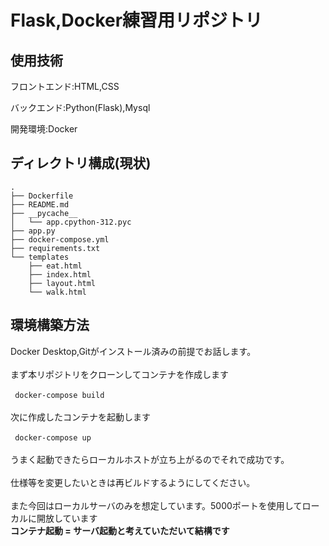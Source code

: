 # Flask,Docker練習用リポジトリ

## 使用技術
<p>フロントエンド:HTML,CSS</p>
<p>バックエンド:Python(Flask),Mysql</p>
<p>開発環境:Docker</p>

## ディレクトリ構成(現状)
```
.
├── Dockerfile
├── README.md
├── __pycache__
│   └── app.cpython-312.pyc
├── app.py
├── docker-compose.yml
├── requirements.txt
└── templates
    ├── eat.html
    ├── index.html
    ├── layout.html
    └── walk.html
```
## 環境構築方法
Docker Desktop,Gitがインストール済みの前提でお話します。
<br>
<br>まず本リポジトリをクローンしてコンテナを作成します
<br>
<br>``` docker-compose build```
<br>
<br>次に作成したコンテナを起動します
<br>
<br>``` docker-compose up```
<br>
<br>うまく起動できたらローカルホストが立ち上がるのでそれで成功です。
<br>
<br>仕様等を変更したいときは再ビルドするようにしてください。
<br>
<br>また今回はローカルサーバのみを想定しています。5000ポートを使用してローカルに開放しています
<br><strong>コンテナ起動 = サーバ起動と考えていただいて結構です</strogn>